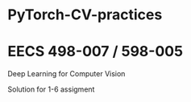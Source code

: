 # PyTorch-CV-practices 
# EECS 498-007 / 598-005 

Deep Learning for Computer Vision

Solution for 1-6 assigment
